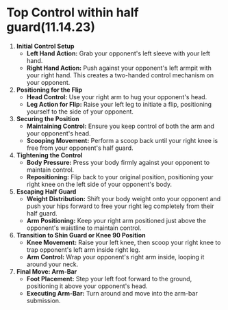 # Top Control within half guard(11.14.23)

1. **Initial Control Setup**
   * **Left Hand Action:** Grab your opponent's left sleeve with your left hand.
   * **Right Hand Action:** Push against your opponent's left armpit with your right hand. This creates a two-handed control mechanism on your opponent.
2. **Positioning for the Flip**
   * **Head Control:** Use your right arm to hug your opponent's head.
   * **Leg Action for Flip:** Raise your left leg to initiate a flip, positioning yourself to the side of your opponent.
3. **Securing the Position**
   * **Maintaining Control:** Ensure you keep control of both the arm and your opponent's head.
   * **Scooping Movement:** Perform a scoop back until your right knee is free from your opponent's half guard.
4. **Tightening the Control**
   * **Body Pressure:** Press your body firmly against your opponent to maintain control.
   * **Repositioning:** Flip back to your original position, positioning your right knee on the left side of your opponent's body.
5. **Escaping Half Guard**
   * **Weight Distribution:** Shift your body weight onto your opponent and push your hips forward to free your right leg completely from their half guard.
   * **Arm Positioning:** Keep your right arm positioned just above the opponent's waistline to maintain control.
6. **Transition to Shin Guard or Knee 90 Position**
   * **Knee Movement:** Raise your left knee, then scoop your right knee to trap opponent's left arm inside right leg.
   * **Arm Control:** Wrap your opponent's right arm inside, looping it around your neck.
7. **Final Move: Arm-Bar**
   * **Foot Placement:** Step your left foot forward to the ground, positioning it above your opponent's head.
   * **Executing Arm-Bar:** Turn around and move into the arm-bar submission.
